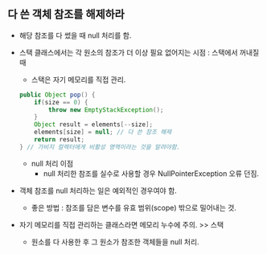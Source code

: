 ## 다 쓴 객체 참조를 해제하라

* 해당 참조를 다 썼을 때 null 처리를 함.
* 스택 클래스에서는 각 원소의 참조가 더 이상 필요 없어지는 시점 : 스택에서 꺼내질 때
    * 스택은 자기 메모리를 직접 관리.
    ```java
    public Object pop() {
        if(size == 0) {
            throw new EmptyStackException();
        }
        Object result = elements[--size];
        elements[size] = null; // 다 쓴 참조 해제
        return result;
    } // 가비지 컬렉터에게 비활성 영역이라는 것을 알려야함.
    ```
    * null 처리 이점
        * null 처리한 참조를 실수로 사용할 경우 NullPointerException 오류 던짐.
* 객체 참조를 null 처리하는 일은 예외적인 경우여야 함.
    * 좋은 방법 : 참조를 담은 변수를 유효 범위(scope) 밖으로 밀어내는 것.    

* 자기 메모리를 직접 관리하는 클래스라면 메모리 누수에 주의. >> 스택
    * 원소를 다 사용한 후 그 원소가 참조한 객체들을 null 처리.
    